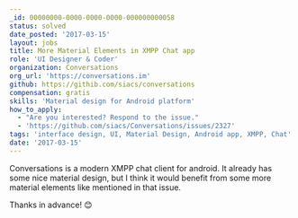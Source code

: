 ```yaml
---
_id: 00000000-0000-0000-0000-000000000058
status: solved
date_posted: '2017-03-15'
layout: jobs
title: More Material Elements in XMPP Chat app
role: 'UI Designer & Coder'
organization: Conversations
org_url: 'https://conversations.im'
github: https://githib.com/siacs/conversations
compensation: gratis
skills: 'Material design for Android platform' 
how_to_apply:
  - "Are you interested? Respond to the issue."
  - 'https://github.com/siacs/Conversations/issues/2327'
tags: 'interface design, UI, Material Design, Android app, XMPP, Chat'
date: '2017-03-15'
---
```


Conversations is a modern XMPP chat client for android. It already has some nice
material design, but I think it would benefit from some more material elements
like mentioned in that issue.

Thanks in advance! 😊
